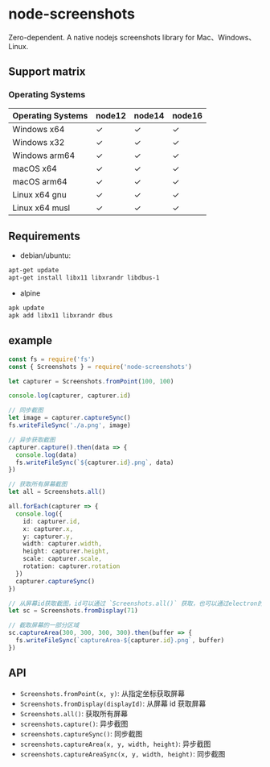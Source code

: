 # node-screenshots

Zero-dependent. A native nodejs screenshots library for Mac、Windows、Linux.

## Support matrix

### Operating Systems

| Operating Systems | node12 | node14 | node16 |
| ----------------- | ------ | ------ | ------ |
| Windows x64       | ✓      | ✓      | ✓      |
| Windows x32       | ✓      | ✓      | ✓      |
| Windows arm64     | ✓      | ✓      | ✓      |
| macOS x64         | ✓      | ✓      | ✓      |
| macOS arm64       | ✓      | ✓      | ✓      |
| Linux x64 gnu     | ✓      | ✓      | ✓      |
| Linux x64 musl    | ✓      | ✓      | ✓      |

## Requirements

- debian/ubuntu:

```sh
apt-get update
apt-get install libx11 libxrandr libdbus-1
```

- alpine

```sh
apk update
apk add libx11 libxrandr dbus
```

## example

```ts
const fs = require('fs')
const { Screenshots } = require('node-screenshots')

let capturer = Screenshots.fromPoint(100, 100)

console.log(capturer, capturer.id)

// 同步截图
let image = capturer.captureSync()
fs.writeFileSync('./a.png', image)

// 异步获取截图
capturer.capture().then(data => {
  console.log(data)
  fs.writeFileSync(`${capturer.id}.png`, data)
})

// 获取所有屏幕截图
let all = Screenshots.all()

all.forEach(capturer => {
  console.log({
    id: capturer.id,
    x: capturer.x,
    y: capturer.y,
    width: capturer.width,
    height: capturer.height,
    scale: capturer.scale,
    rotation: capturer.rotation
  })
  capturer.captureSync()
})

// 从屏幕id获取截图，id可以通过 `Screenshots.all()` 获取，也可以通过electron的 `screen.getAllDisplays()` 获取
let sc = Screenshots.fromDisplay(71)

// 截取屏幕的一部分区域
sc.captureArea(300, 300, 300, 300).then(buffer => {
  fs.writeFileSync(`captureArea-${capturer.id}.png`, buffer)
})
```

## API

- `Screenshots.fromPoint(x, y)`: 从指定坐标获取屏幕
- `Screenshots.fromDisplay(displayId)`: 从屏幕 id 获取屏幕
- `Screenshots.all()`: 获取所有屏幕
- `screenshots.capture()`: 异步截图
- `screenshots.captureSync()`: 同步截图
- `screenshots.captureArea(x, y, width, height)`: 异步截图
- `screenshots.captureAreaSync(x, y, width, height)`: 同步截图
